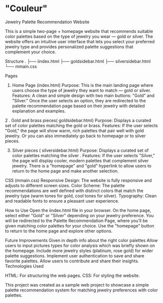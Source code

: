 # "Couleur"
Jewelry Palette Recommendation Website

This is a simple two-page + homepage website that recommends suitable color palettes based on the type of jewelry you wear — gold or silver. The website offers an intuitive user interface that lets you select your preferred jewelry type and provides personalized palette suggestions that complement your choice.

Structure 
.
├── iindex.html
├── goldsidebar.html
├── silversidebar.html
└── mmain.css

Pages

1. Home Page (index.html)
Purpose: This is the main landing page where users choose the type of jewelry they want to match — gold or silver.
Features:
A clean and simple design with two main buttons: "Gold" and "Silver."
Once the user selects an option, they are redirected to the palette recommendation page based on their jewelry with detailed explanation and examples.

2 . Gold and brass pieces( goldsidebar.html)
Purpose: Displays a curated set of color palettes matching the gold or brass.
Features:
If the user selects "Gold," the page will show warm, rich palettes that pair well with gold jewelry.
Or you can also immediately go back to homepage or to silver pieces.

3. Silver pieces ( silversidebar.html)
Purpose: Displays a curated set of color palettes matching  the silver .
Features:
If the user selects "Silver," the page will display cooler, modern palettes that complement silver jewelry.
There is a "homepage" and "gold" hyperlink to allow users to return to the home page and make another selection.

CSS (mmain.css)
Responsive Design: The website is fully responsive and adjusts to different screen sizes.
Color Scheme: The palette recommendations are well defined with distinct colors that match the jewelry type (warm tones for gold, cool tones for silver).
Typography: Clean and readable fonts to ensure a pleasant user experience.

How to Use
Open the iindex.html file in your browser.
On the home page, select either "Gold" or "Silver" depending on your jewelry preference.
You will be redirected to the Palette Recommendation Page, where you’ll be given matching color palettes for your choice.
Use the "homepage" button to return to the home page and explore other options.

Future Improvements
Given in depth info about the right color palettes
Allow users to input pictures types for color analysis which was briefly shown on the homepage.
Include more jewelry styles (platinum, rose gold) for wider palette suggestions.
Implement user authentication to save and share favorite palettes.
Allow users to contribute and share their insights.
Technologies Used

HTML: For structuring the web pages.
CSS: For styling the website.


This project was created as a sample web project to showcase a simple palette recommendation system for matching jewelry preferences with color palettes.







